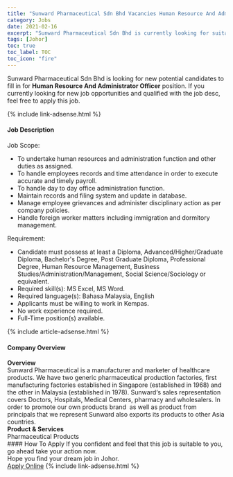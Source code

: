 ```yaml
---
title: "Sunward Pharmaceutical Sdn Bhd Vacancies Human Resource And Administrator Officer" 
category: Jobs 
date: 2021-02-16 
excerpt: "Sunward Pharmaceutical Sdn Bhd is currently looking for suitable person to fill in the Human Resource And Administrator Officer which based in Johor" 
tags: [Johor] 
toc: true 
toc_label: TOC 
toc_icon: "fire" 
--- 
```


<p>Sunward Pharmaceutical Sdn Bhd is looking for new potential candidates to fill in for <b>Human Resource And Administrator Officer</b> position. If you currently looking for new job opportunities and qualified with the job desc, feel free to apply this job.
</p>{% include link-adsense.html %} 
<div><div><h4>Job Description</h4></div><div><div><span><div><div>Job Scope:</div><ul><li>To undertake human resources and administration function and other duties as assigned.</li><li>To handle employees records and time attendance in order to execute accurate and timely payroll.</li><li>To handle day to day office administration function.</li><li>Maintain records and filing system and update in database.</li><li>Manage employee grievances and administer disciplinary action as per company policies.</li><li>Handle foreign worker matters including immigration and dormitory management.</li></ul><div>Requirement:</div><ul><li>Candidate must possess at least a Diploma, Advanced/Higher/Graduate Diploma, Bachelor's Degree, Post Graduate Diploma, Professional Degree, Human Resource Management, Business Studies/Administration/Management, Social Science/Sociology or equivalent.</li><li>Required skill(s): MS Excel, MS Word.</li><li>Required language(s): Bahasa Malaysia, English</li><li>Applicants must be willing to work in Kempas.</li><li>No work experience required.</li><li>Full-Time position(s) available.</li></ul></div></span></div></div></div> 
{% include article-adsense.html %} 
<div><div><h4>Company Overview</h4></div><div><div><span><div><div>
<strong>Overview</strong></div>
<div>
	Sunward Pharmaceutical is a manufacturer and marketer of healthcare products. We have two generic pharmaceutical production factories, first manufacturing factories established in Singapore (established in 1968) and the other in Malaysia (established in 1978). Sunward&#8216;s sales representation covers Doctors, Hospitals, Medical Centers, pharmacy and wholesalers. In order to promote our own products brand&#160; as well as product from principals that we represent Sunward also exports its products to other Asia countries.</div>
<div>
<strong>Product &amp; Services</strong></div>
<div>
<div>
		Pharmaceutical Products</div>
</div></div></span></div></div></div> 
#### How To Apply 
If you confident and feel that this job is suitable to you, go ahead take your action now. <br/> 
Hope you find your dream job in Johor. <br/> 
<a href="https://www.jobstreet.com.my/en/job/human-resource-and-administrator-officer-4482661?jobId=jobstreet-my-job-4482661&" class="btn btn--info" target="_blank" rel="nofollow noopenner">Apply Online</a> 
{% include link-adsense.html %} 